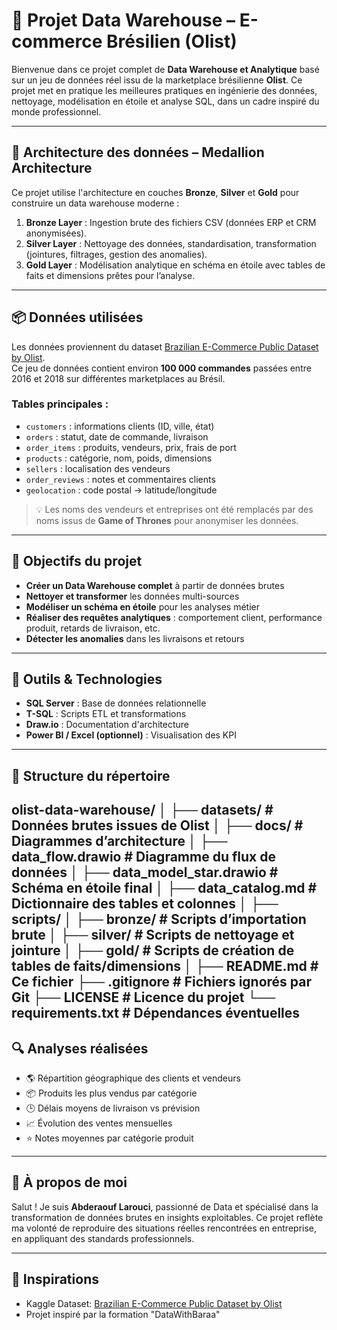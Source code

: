 # 🛒 Projet Data Warehouse – E-commerce Brésilien (Olist)

Bienvenue dans ce projet complet de **Data Warehouse et Analytique** basé sur un jeu de données réel issu de la marketplace brésilienne **Olist**. Ce projet met en pratique les meilleures pratiques en ingénierie des données, nettoyage, modélisation en étoile et analyse SQL, dans un cadre inspiré du monde professionnel.

---

## 🧱 Architecture des données – Medallion Architecture

Ce projet utilise l'architecture en couches **Bronze**, **Silver** et **Gold** pour construire un data warehouse moderne :

1. **Bronze Layer** : Ingestion brute des fichiers CSV (données ERP et CRM anonymisées).
2. **Silver Layer** : Nettoyage des données, standardisation, transformation (jointures, filtrages, gestion des anomalies).
3. **Gold Layer** : Modélisation analytique en schéma en étoile avec tables de faits et dimensions prêtes pour l’analyse.

---

## 📦 Données utilisées

Les données proviennent du dataset [Brazilian E-Commerce Public Dataset by Olist](https://www.kaggle.com/datasets/olistbr/brazilian-ecommerce).  
Ce jeu de données contient environ **100 000 commandes** passées entre 2016 et 2018 sur différentes marketplaces au Brésil.

### Tables principales :
- `customers` : informations clients (ID, ville, état)
- `orders` : statut, date de commande, livraison
- `order_items` : produits, vendeurs, prix, frais de port
- `products` : catégorie, nom, poids, dimensions
- `sellers` : localisation des vendeurs
- `order_reviews` : notes et commentaires clients
- `geolocation` : code postal → latitude/longitude

> 💡 Les noms des vendeurs et entreprises ont été remplacés par des noms issus de **Game of Thrones** pour anonymiser les données.

---

## 🎯 Objectifs du projet

- **Créer un Data Warehouse complet** à partir de données brutes
- **Nettoyer et transformer** les données multi-sources
- **Modéliser un schéma en étoile** pour les analyses métier
- **Réaliser des requêtes analytiques** : comportement client, performance produit, retards de livraison, etc.
- **Détecter les anomalies** dans les livraisons et retours

---

## 🧰 Outils & Technologies

- **SQL Server** : Base de données relationnelle
- **T-SQL** : Scripts ETL et transformations
- **Draw.io** : Documentation d'architecture
- **Power BI / Excel (optionnel)** : Visualisation des KPI

---

## 📁 Structure du répertoire

olist-data-warehouse/
│
├── datasets/ # Données brutes issues de Olist
│
├── docs/ # Diagrammes d’architecture
│ ├── data_flow.drawio # Diagramme du flux de données
│ ├── data_model_star.drawio # Schéma en étoile final
│ ├── data_catalog.md # Dictionnaire des tables et colonnes
│
├── scripts/
│ ├── bronze/ # Scripts d’importation brute
│ ├── silver/ # Scripts de nettoyage et jointure
│ ├── gold/ # Scripts de création de tables de faits/dimensions
│
├── README.md # Ce fichier
├── .gitignore # Fichiers ignorés par Git
├── LICENSE # Licence du projet
└── requirements.txt # Dépendances éventuelles
---

## 🔍 Analyses réalisées

- 🌎 Répartition géographique des clients et vendeurs
- 📦 Produits les plus vendus par catégorie
- 🕒 Délais moyens de livraison vs prévision
- 📈 Évolution des ventes mensuelles
- ⭐ Notes moyennes par catégorie produit

---

## 🌟 À propos de moi

Salut ! Je suis **Abderaouf Larouci**, passionné de Data et spécialisé dans la transformation de données brutes en insights exploitables. Ce projet reflète ma volonté de reproduire des situations réelles rencontrées en entreprise, en appliquant des standards professionnels.

---

## 📌 Inspirations

- Kaggle Dataset: [Brazilian E-Commerce Public Dataset by Olist](https://www.kaggle.com/datasets/olistbr/brazilian-ecommerce)
- Projet inspiré par la formation "DataWithBaraa"


